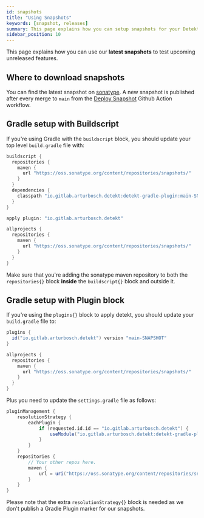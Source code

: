 ```yaml
---
id: snapshots
title: "Using Snapshots"
keywords: [snapshot, releases]
summary: This page explains how you can setup snapshots for your Detekt build to test the latest unreleased features. 
sidebar_position: 10
---
```


This page explains how you can use our **latest snapshots** to test upcoming unreleased features.

## Where to download snapshots

You can find the latest snapshot on [sonatype](https://oss.sonatype.org/#view-repositories;snapshots~browsestorage~io/gitlab/arturbosch/detekt). A new snapshot is published after every merge to `main` from the [Deploy Snapshot](https://github.com/detekt/detekt/actions?query=workflow%3A%22Deploy+Snapshot%22) Github Action workflow. 

## Gradle setup with Buildscript

If you're using Gradle with the `buildscript` block, you should update your top level `build.gradle` file with:

```groovy
buildscript {
  repositories {
    maven {
      url "https://oss.sonatype.org/content/repositories/snapshots/"
    }
  }
  dependencies {
    classpath "io.gitlab.arturbosch.detekt:detekt-gradle-plugin:main-SNAPSHOT"
  }
}

apply plugin: "io.gitlab.arturbosch.detekt"

allprojects {
  repositories {
    maven {
      url "https://oss.sonatype.org/content/repositories/snapshots/"
    }
  }
}
```

Make sure that you're adding the sonatype maven repository to both the `repositories{}` block **inside** the `buildscript{}` block and outside it.

## Gradle setup with Plugin block

If you're using the `plugins{}` block to apply detekt, you should update your `build.gradle` file to:

```groovy
plugins {
  id("io.gitlab.arturbosch.detekt") version "main-SNAPSHOT"
}

allprojects {
  repositories {
    maven {
      url "https://oss.sonatype.org/content/repositories/snapshots/"
    }
  }
}
```

Plus you need to update the `settings.gradle` file as follows:

```groovy
pluginManagement {
    resolutionStrategy {
        eachPlugin {
            if (requested.id.id == "io.gitlab.arturbosch.detekt") {
                useModule("io.gitlab.arturbosch.detekt:detekt-gradle-plugin:${requested.version}")
            }
        }
    }
    repositories {
        // Your other repos here.
        maven {
            url = uri("https://oss.sonatype.org/content/repositories/snapshots/")
        }
    }
}
```

Please note that the extra `resolutionStrategy{}` block is needed as we don't publish a Gradle Plugin marker for our snapshots.
